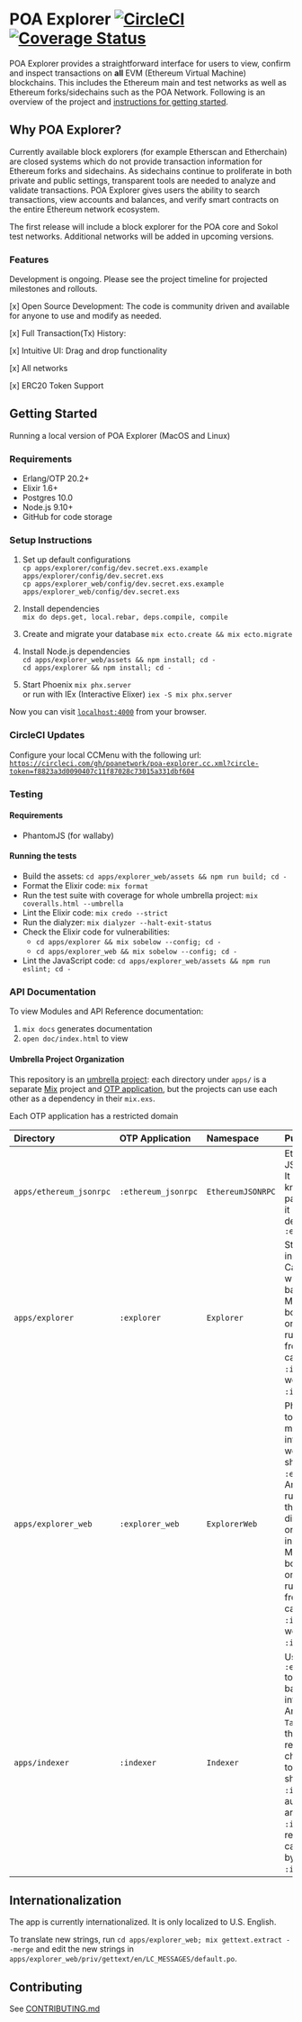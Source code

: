 # POA Explorer [![CircleCI](https://circleci.com/gh/poanetwork/poa-explorer.svg?style=svg&circle-token=f8823a3d0090407c11f87028c73015a331dbf604)](https://circleci.com/gh/poanetwork/poa-explorer) [![Coverage Status](https://coveralls.io/repos/github/poanetwork/poa-explorer/badge.svg?branch=master)](https://coveralls.io/github/poanetwork/poa-explorer?branch=master)

POA Explorer provides a straightforward interface for users to view, confirm and inspect transactions on **all** EVM (Ethereum Virtual Machine) blockchains. This includes the Ethereum main and test networks as well as Ethereum forks/sidechains such as the POA Network. Following is an overview of the project and [instructions for getting started]().

## Why POA Explorer?

Currently available block explorers (for example Etherscan and Etherchain) are closed systems which do not provide transaction information for Ethereum forks and sidechains. As sidechains continue to proliferate in both private and public settings, transparent tools are needed to analyze and validate transactions. POA Explorer gives users the ability to search transactions, view accounts and balances, and verify smart contracts on the entire Ethereum network ecosystem.

The first release will include a block explorer for the POA core and Sokol test networks. Additional networks will be added in upcoming versions. 

### Features

Development is ongoing. Please see the project timeline for projected milestones and rollouts.

[x] Open Source Development: The code is community driven and available for anyone to use and modify as needed. 

[x] Full Transaction(Tx) History: 

[x] Intuitive UI: Drag and drop functionality

[x] All networks

[x] ERC20 Token Support

## Getting Started

Running a local version of POA Explorer (MacOS and Linux)

### Requirements

* Erlang/OTP 20.2+ <link>
* Elixir 1.6+      <link>
* Postgres 10.0    <link>
* Node.js 9.10+    <link>
* GitHub for code storage

### Setup Instructions

  1. Set up default configurations  
`cp apps/explorer/config/dev.secret.exs.example apps/explorer/config/dev.secret.exs`  
`cp apps/explorer_web/config/dev.secret.exs.example apps/explorer_web/config/dev.secret.exs`

  2. Install dependencies  
`mix do deps.get, local.rebar, deps.compile, compile`

  3. Create and migrate your database 
 `mix ecto.create && mix ecto.migrate`

  4. Install Node.js dependencies  
`cd apps/explorer_web/assets && npm install; cd -`  
`cd apps/explorer && npm install; cd -`

  5. Start Phoenix 
`mix phx.server`  
or run with IEx (Interactive Elixer) 
`iex -S mix phx.server`

Now you can visit [`localhost:4000`](http://localhost:4000) from your browser.


### CircleCI Updates

Configure your local CCMenu with the following url: [`https://circleci.com/gh/poanetwork/poa-explorer.cc.xml?circle-token=f8823a3d0090407c11f87028c73015a331dbf604`](https://circleci.com/gh/poanetwork/poa-explorer.cc.xml?circle-token=f8823a3d0090407c11f87028c73015a331dbf604)


### Testing

#### Requirements

  * PhantomJS (for wallaby)

#### Running the tests

  * Build the assets: `cd apps/explorer_web/assets && npm run build; cd -`
  * Format the Elixir code: `mix format`
  * Run the test suite with coverage for whole umbrella project: `mix coveralls.html --umbrella`
  * Lint the Elixir code: `mix credo --strict`
  * Run the dialyzer: `mix dialyzer --halt-exit-status`
  * Check the Elixir code for vulnerabilities:
    * `cd apps/explorer && mix sobelow --config; cd -`
    * `cd apps/explorer_web && mix sobelow --config; cd -`
  * Lint the JavaScript code: `cd apps/explorer_web/assets && npm run eslint; cd -`


### API Documentation

To view Modules and API Reference documentation:

1. `mix docs` generates documentation
2. `open doc/index.html` to view


#### Umbrella Project Organization

This repository is an [umbrella project](https://elixir-lang.org/getting-started/mix-otp/dependencies-and-umbrella-projects.html): each directory under `apps/` is a separate [Mix](https://hexdocs.pm/mix/Mix.html) project and [OTP application](https://hexdocs.pm/elixir/Application.html), but the projects can use each other as a dependency in their `mix.exs`.

Each OTP application has a restricted domain

| Directory               | OTP Application     | Namespace         | Purpose                                                                                                                                                                                                                                                                                                                                                                         |
|:------------------------|:--------------------|:------------------|:--------------------------------------------------------------------------------------------------------------------------------------------------------------------------------------------------------------------------------------------------------------------------------------------------------------------------------------------------------------------------------|
| `apps/ethereum_jsonrpc` | `:ethereum_jsonrpc` | `EthereumJSONRPC` | Ethereum JSONRPC client.  It is allowed to know `Explorer`'s param format, but it cannot directly depend on `:explorer`                                                                                                                                                                                                                                                         |
| `apps/explorer`         | `:explorer`         | `Explorer`        | Storage for the indexed chain.  Can read and write to the backing storage.  MUST be able to boot in a read-only mode when run independently from `:indexer`, so cannot depend on `:indexer` as that would start `:indexer` indexing.                                                                                                                                            |
| `apps/explorer_web`     | `:explorer_web`     | `ExplorerWeb`     | Phoenix interface to `:explorer`.  The minimum interface to allow web access should go in `:explorer_web`.  Any business rules or interface that is not tied directly to `Phoenix` or `Plug` should go in `:explorer`. MUST be able to boot in a read-only mode when run independently from `:indexer`, so cannot depend on `:indexer` as that would start `:indexer` indexing. |
| `apps/indexer`          | `:indexer`          | `Indexer`         | Uses `:ethereum_jsonrpc` to index chain and batch import data into `:explorer`.  Any process, `Task`, or `GenServer` that automatically reads from the chain and writes to `:explorer` should be in `:indexer`, so that automatic writes are restricted to `:indexer` and read-only mode can be achieved by not running `:indexer`.                                             |




## Internationalization

The app is currently internationalized. It is only localized to U.S. English.

To translate new strings, run `cd apps/explorer_web; mix gettext.extract --merge` and edit the new strings in `apps/explorer_web/priv/gettext/en/LC_MESSAGES/default.po`.


## Contributing

See [CONTRIBUTING.md](CONTRIBUTING.md)

